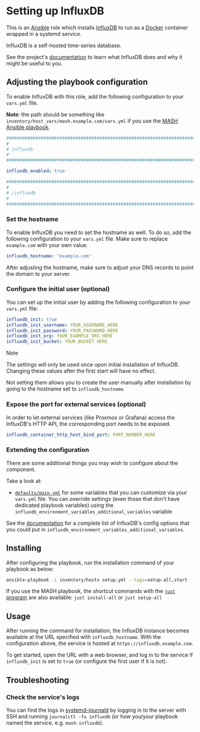 <!--
SPDX-FileCopyrightText: 2020 - 2024 MDAD project contributors
SPDX-FileCopyrightText: 2020 - 2024 Slavi Pantaleev
SPDX-FileCopyrightText: 2020 Aaron Raimist
SPDX-FileCopyrightText: 2020 Chris van Dijk
SPDX-FileCopyrightText: 2020 Dominik Zajac
SPDX-FileCopyrightText: 2020 Mickaël Cornière
SPDX-FileCopyrightText: 2022 François Darveau
SPDX-FileCopyrightText: 2022 Julian Foad
SPDX-FileCopyrightText: 2022 Warren Bailey
SPDX-FileCopyrightText: 2023 Antonis Christofides
SPDX-FileCopyrightText: 2023 Felix Stupp
SPDX-FileCopyrightText: 2023 Julian-Samuel Gebühr
SPDX-FileCopyrightText: 2023 Pierre 'McFly' Marty
SPDX-FileCopyrightText: 2024 - 2025 Suguru Hirahara

SPDX-License-Identifier: AGPL-3.0-or-later
-->

# Setting up InfluxDB

This is an [Ansible](https://www.ansible.com/) role which installs [InfluxDB](https://www.influxdata.com/) to run as a [Docker](https://www.docker.com/) container wrapped in a systemd service.

InfluxDB is a self-hosted time-series database.

See the project's [documentation](https://github.com/docker-library/docs/blob/master/influxdb/README.md) to learn what InfluxDB does and why it might be useful to you.

## Adjusting the playbook configuration

To enable InfluxDB with this role, add the following configuration to your `vars.yml` file.

**Note**: the path should be something like `inventory/host_vars/mash.example.com/vars.yml` if you use the [MASH Ansible playbook](https://github.com/mother-of-all-self-hosting/mash-playbook).

```yaml
########################################################################
#                                                                      #
# influxdb                                                             #
#                                                                      #
########################################################################

influxdb_enabled: true

########################################################################
#                                                                      #
# /influxdb                                                            #
#                                                                      #
########################################################################
```

### Set the hostname

To enable InfluxDB you need to set the hostname as well. To do so, add the following configuration to your `vars.yml` file. Make sure to replace `example.com` with your own value.

```yaml
influxdb_hostname: "example.com"
```

After adjusting the hostname, make sure to adjust your DNS records to point the domain to your server.

### Configure the initial user (optional)

You can set up the initial user by adding the following configuration to your `vars.yml` file:

```yaml
influxdb_init: true
influxdb_init_username: YOUR_USERNAME_HERE
influxdb_init_password: YOUR_PASSWORD_HERE
influxdb_init_org: YOUR_EXAMPLE_ORG_HERE
influxdb_init_bucket: YOUR_BUCKET_HERE
```

>[!NOTE]
> The settings will only be used once upon initial installation of InfluxDB. Changing these values after the first start will have no effect.

Not setting them allows you to create the user manually after installation by going to the hostname set to `influxdb_hostname`.

### Expose the port for external services (optional)

In order to let external services (like Proxmox or Grafana) access the InfluxDB's HTTP API, the corresponding port needs to be exposed.

```yaml
influxdb_container_http_host_bind_port: PORT_NUMBER_HERE
```

### Extending the configuration

There are some additional things you may wish to configure about the component.

Take a look at:

- [`defaults/main.yml`](../defaults/main.yml) for some variables that you can customize via your `vars.yml` file. You can override settings (even those that don't have dedicated playbook variables) using the `influxdb_environment_variables_additional_variables` variable

See the [documentation](https://docs.influxdata.com/influxdb/v2/reference/config-options/) for a complete list of InfluxDB's config options that you could put in `influxdb_environment_variables_additional_variables`.

## Installing

After configuring the playbook, run the installation command of your playbook as below:

```sh
ansible-playbook -i inventory/hosts setup.yml --tags=setup-all,start
```

If you use the MASH playbook, the shortcut commands with the [`just` program](https://github.com/mother-of-all-self-hosting/mash-playbook/blob/main/docs/just.md) are also available: `just install-all` or `just setup-all`

## Usage

After running the command for installation, the InfluxDB instance becomes available at the URL specified with `influxdb_hostname`. With the configuration above, the service is hosted at `https://influxdb.example.com`.

To get started, open the URL with a web browser, and log in to the service if `influxdb_init` is set to `true` (or configure the first user if it is not).

## Troubleshooting

### Check the service's logs

You can find the logs in [systemd-journald](https://www.freedesktop.org/software/systemd/man/systemd-journald.service.html) by logging in to the server with SSH and running `journalctl -fu influxdb` (or how you/your playbook named the service, e.g. `mash-influxdb`).
